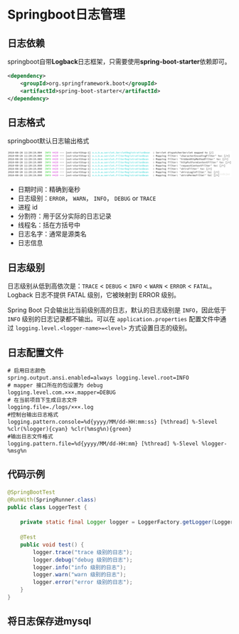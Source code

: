 # Springboot日志管理

## 日志依赖

​		springboot自带**Logback**日志框架，只需要使用**spring-boot-starter**依赖即可。

```pom.xml
<dependency>
    <groupId>org.springframework.boot</groupId>
    <artifactId>spring-boot-starter</artifactId>
</dependency>
```

## 日志格式

springboot默认日志输出格式

![20180828112411869](https://github.com/Kobatal/java_learning/blob/main/img/20180828112411869.png)

- 日期时间：精确到毫秒
- 日志级别：`ERROR`， `WARN`， `INFO`， `DEBUG` or `TRACE`
- 进程 id
- 分割符：用于区分实际的日志记录
- 线程名：括在方括号中
- 日志名字：通常是源类名
- 日志信息

## 日志级别

日志级别从低到高依次是：`TRACE` < `DEBUG` < `INFO` < `WARN` < `ERROR` < `FATAL`。Logback 日志不提供 FATAL 级别，它被映射到 ERROR 级别。

Spring Boot 只会输出比当前级别高的日志，默认的日志级别是 `INFO`，因此低于 `INFO` 级别的日志记录都不输出。可以在 `application.properties` 配置文件中通过 `logging.level.<logger-name>=<level>` 方式设置日志的级别。

## 日志配置文件

```application.properties
# 启用日志颜色 
spring.output.ansi.enabled=always logging.level.root=INFO 
# mapper 接口所在的包设置为 debug 
logging.level.com.×××.mapper=DEBUG 
# 在当前项目下生成日志文件 
logging.file=./logs/×××.log 
#控制台输出日志格式
logging.pattern.console=%d{yyyy/MM/dd-HH:mm:ss} [%thread] %-5level %clr(%logger){cyan} %clr(%msg%n){green} 
#输出日志文件格式
logging.pattern.file=%d{yyyy/MM/dd-HH:mm} [%thread] %-5level %logger- %msg%n
```

## 代码示例

```java
@SpringBootTest
@RunWith(SpringRunner.class)
public class LoggerTest {

    private static final Logger logger = LoggerFactory.getLogger(LoggerTest.class);

    @Test
    public void test() {
        logger.trace("trace 级别的日志");
        logger.debug("debug 级别的日志");
        logger.info("info 级别的日志");
        logger.warn("warn 级别的日志");
        logger.error("error 级别的日志");
    }
}
```

## 将日志保存进mysql
